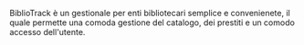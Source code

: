 BiblioTrack è un gestionale per enti bibliotecari semplice e convenienete, il quale permette una comoda gestione del catalogo, dei prestiti e un comodo accesso dell'utente.
